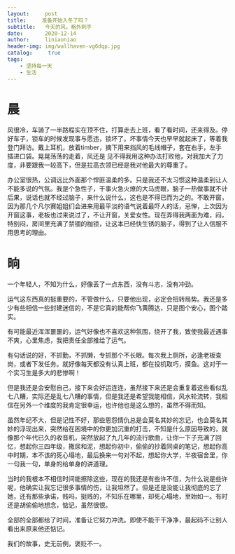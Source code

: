```yaml
---
layout:     post
title:     准备开始入冬了吗？
subtitle:   今天的风，格外刺手
date:       2020-12-14
author:     liniaoniao
header-img: img/wallhaven-vg6dqp.jpg
catalog: 	 true
tags:
    - 坚持每一天
    - 生活
---
```


# 晨

风很冷，车骑了一半路程实在顶不住，打算走去上班，看了看时间，还来得及。停好车子，锁车的时候发现事与愿违，锁坏了。坏事情今天也早早就起床了，等着我登门拜访。戴上耳机，放着timber，摘下用来挡风的毛线帽子，套在右手，左手插进口袋。晃晃荡荡的走着，风还是 见不得我用这种办法打败他，对我加大了力度，非要跟我一较高下，但是拉高衣领已经是我对他最大的尊重了。

办公室很热，公调远比外面那个悍匪温柔的多。只是我还不太习惯这种温柔到让人不能多说的气氛。我是个急性子，干事火急火燎的大马虎眼，脑子一热做事就不计后果，说话也就不经过脑子，来什么说什么，这也是不得已而为之的。不敢开窗，因为那几个凡尔赛姐姐们会进来用最平淡的语气说着最吓人的话，忌惮，上次因为开窗这事，老板也过来说过了，不让开窗，关爱女性。现在弄得我两面为难，闷，特别闷，房间里充满了禁锢的枷锁，让这本已经快生锈的脑子，得到了让人信服不用思考的理由。

# 晌

一个年轻人，不知为什么，好像丢了一点东西，没有斗志，没有冲劲。

运气这东西真的挺重要的，不管做什么，只要他出现，必定会扭转局势。我还是多少有些相信一些封建迷信的，不是它真的能帮你飞黄腾达，只是图个安心，图个踏实。

有可能最近浑浑噩噩的，运气好像也不喜欢这种氛围，绕开了我，致使我最近遇事不爽，心里焦虑，我把责任全部推给了运气。

有句话说的好，不抓勤，不抓懒，专抓那个不长眼。每次我上厕所，必逢老板查岗，或者下发任务。就好像每天都没有认真上班，都在投机取巧，摸鱼。这对于一个实习生是多大的悲惨啊！

但是我还是会安慰自己，接下来会好运连连，虽然接下来还是会重复着这些看似乱七八糟，实际还是乱七八糟的事情，但是我还是希望我能相信，风水轮流转，我相信在另外一个维度的我肯定很幸运，也许他也是这么想的，虽然不得而知。

虽然年纪不大，但是记性不好，那些恩怨情仇总是会莫名其妙的忘记，也会莫名其妙的浮现出来，突然给在困境中的你更加沉重的打击，不知是什么原因导致的，就像那个年代已久的收音机，突然放起了九几年的流行歌曲，让你一下子充满了回忆，想起你三四年级，撒尿和泥，想起你初中，偷偷的抄着同桌的笔记，想起你高中时期，本不该的死心塌地，最后换来一句对不起，想起你大学，半夜宿舍里，你一句我一句，单身的给单身的讲道理。

当时的我根本不相信时间能擦除这些，现在的我还是有些许不信，为什么说是些许呢，他确实让我忘记很多事情的伤，让我坦然了。但是还是没能让我彻底的忘了她，还有那些承诺，贱吗，挺贱的，不知乐在哪里，却死心塌地，至始如一。有时还是胡偷偷地想念，惦记，虽然很恨。

全部的全部都给了时间，准备让它努力冲洗。即使不能干干净净，最起码不让别人看出来原来他还惦记。

我们的故事，史无前例，褒贬不一。

